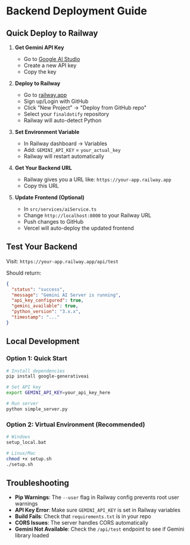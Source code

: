 # Backend Deployment Guide

## Quick Deploy to Railway

1. **Get Gemini API Key**
   - Go to [Google AI Studio](https://aistudio.google.com/)
   - Create a new API key
   - Copy the key

2. **Deploy to Railway**
   - Go to [railway.app](https://railway.app)
   - Sign up/Login with GitHub
   - Click "New Project" → "Deploy from GitHub repo"
   - Select your `finaldotify` repository
   - Railway will auto-detect Python

3. **Set Environment Variable**
   - In Railway dashboard → Variables
   - Add: `GEMINI_API_KEY` = `your_actual_key`
   - Railway will restart automatically

4. **Get Your Backend URL**
   - Railway gives you a URL like: `https://your-app.railway.app`
   - Copy this URL

5. **Update Frontend (Optional)**
   - In `src/services/aiService.ts`
   - Change `http://localhost:8000` to your Railway URL
   - Push changes to GitHub
   - Vercel will auto-deploy the updated frontend

## Test Your Backend

Visit: `https://your-app.railway.app/api/test`

Should return:
```json
{
  "status": "success",
  "message": "Gemini AI Server is running",
  "api_key_configured": true,
  "gemini_available": true,
  "python_version": "3.x.x",
  "timestamp": "..."
}
```

## Local Development

### Option 1: Quick Start
```bash
# Install dependencies
pip install google-generativeai

# Set API key
export GEMINI_API_KEY=your_api_key_here

# Run server
python simple_server.py
```

### Option 2: Virtual Environment (Recommended)
```bash
# Windows
setup_local.bat

# Linux/Mac
chmod +x setup.sh
./setup.sh
```

## Troubleshooting

- **Pip Warnings**: The `--user` flag in Railway config prevents root user warnings
- **API Key Error**: Make sure `GEMINI_API_KEY` is set in Railway variables
- **Build Fails**: Check that `requirements.txt` is in your repo
- **CORS Issues**: The server handles CORS automatically
- **Gemini Not Available**: Check the `/api/test` endpoint to see if Gemini library loaded
